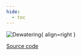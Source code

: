 ```yaml
---
hide:
  - toc
---
```


![Dewatering](../../assets/images/dewatering.drawio.svg){ align=right }

[Source code](/reference/bsm2_python/bsm2/dewatering_bsm2)

